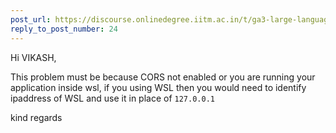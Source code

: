 ```yaml
---
post_url: https://discourse.onlinedegree.iitm.ac.in/t/ga3-large-language-models-discussion-thread-tds-jan-2025/163247/34
reply_to_post_number: 24
---
```

Hi VIKASH,

This problem must be because CORS not enabled or you are running your application inside wsl, if you using WSL then you would need to identify ipaddress of WSL and use it in place of `127.0.0.1`

kind regards